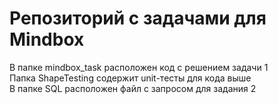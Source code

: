 # Репозиторий с задачами для Mindbox
В папке mindbox_task расположен код с решением задачи 1    
Папка ShapeTesting содержит unit-тесты для кода выше  
В папке SQL расположен файл с запросом для задания 2
